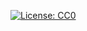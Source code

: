 [![License: CC0](https://img.shields.io/badge/License-CC0-red.svg)](http://creativecommons.org/publicdomain/zero/1.0/)

